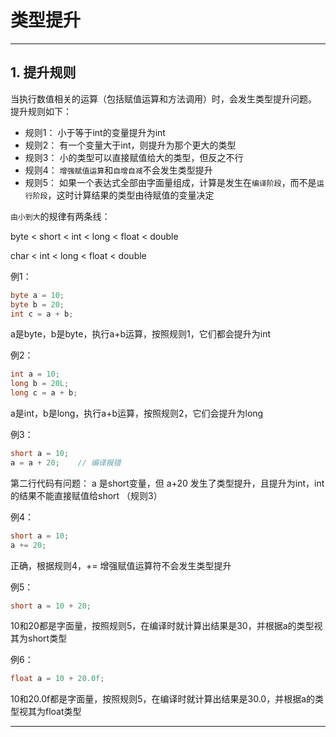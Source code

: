# 类型提升

---

## 1. 提升规则

当执行数值相关的运算（包括赋值运算和方法调用）时，会发生类型提升问题。
提升规则如下：

* 规则1： 小于等于int的变量提升为int
* 规则2： 有一个变量大于int，则提升为那个更大的类型
* 规则3： 小的类型可以直接赋值给大的类型，但反之不行
* 规则4： `增强赋值运算`和`自增自减`不会发生类型提升
* 规则5： 如果一个表达式全部由字面量组成，计算是发生在`编译阶段`，而不是`运行阶段`，这时计算结果的类型由待赋值的变量决定

`由小到大`的规律有两条线：

byte  &lt;  short  &lt;  int &lt; long &lt; float &lt; double

char &lt; int &lt; long &lt; float &lt; double

例1：

```java
byte a = 10;
byte b = 20;
int c = a + b;
```

a是byte，b是byte，执行a+b运算，按照规则1，它们都会提升为int

例2：

```java
int a = 10;
long b = 20L;
long c = a + b;
```
a是int，b是long，执行a+b运算，按照规则2，它们会提升为long

例3：

```java
short a = 10;
a = a + 20;    // 编译报错
```

第二行代码有问题： a 是short变量，但 a+20 发生了类型提升，且提升为int，int的结果不能直接赋值给short （规则3）


例4：

```java
short a = 10;
a += 20;
```

正确，根据规则4，+= 增强赋值运算符不会发生类型提升


例5：

```java
short a = 10 + 20;
```
10和20都是字面量，按照规则5，在编译时就计算出结果是30，并根据a的类型视其为short类型


例6：

```java
float a = 10 + 20.0f;
```
10和20.0f都是字面量，按照规则5，在编译时就计算出结果是30.0，并根据a的类型视其为float类型






---



